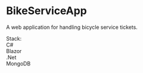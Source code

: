 # BikeServiceApp
A web application for handling bicycle service tickets.

Stack:  
C#  
Blazor  
.Net  
MongoDB
